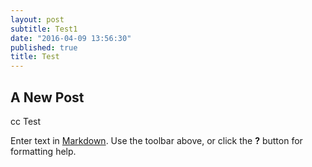 ```yaml
---
layout: post
subtitle: Test1
date: "2016-04-09 13:56:30"
published: true
title: Test
---
```




## A New Post
cc
Test

Enter text in [Markdown](http://daringfireball.net/projects/markdown/). Use the toolbar above, or click the **?** button for formatting help.
